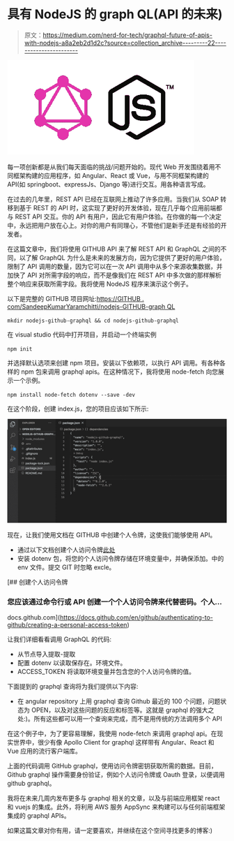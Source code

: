 # 具有 NodeJS 的 graph QL(API 的未来)

> 原文：<https://medium.com/nerd-for-tech/graphql-future-of-apis-with-nodejs-a8a2eb2d1d2c?source=collection_archive---------22----------------------->

![](img/34aae13d1a4a6190396a49c4f6f33c62.png)

每一项创新都是从我们每天面临的挑战/问题开始的。现代 Web 开发围绕着用不同框架构建的应用程序，如 Angular、React 或 Vue，与用不同框架构建的 API(如 springboot、expressJs、Django 等)进行交互。用各种语言写成。

在过去的几年里，REST API 已经在互联网上推动了许多应用。当我们从 SOAP 转移到基于 REST 的 API 时，这实现了更好的开发体验，现在几乎每个应用前端都与 REST API 交互。你的 API 有用户，因此它有用户体验。在你做的每一个决定中，永远把用户放在心上。对你的用户有同理心，不管他们是新手还是有经验的开发者。

在这篇文章中，我们将使用 GITHUB API 来了解 REST API 和 GraphQL 之间的不同，以了解 GraphQL 为什么是未来的发展方向，因为它提供了更好的用户体验，限制了 API 调用的数量，因为它可以在一次 API 调用中从多个来源收集数据，并加快了 API 对所需字段的响应，而不是像我们在 REST API 中多次做的那样解析整个响应来获取所需字段。我将使用 NodeJS 程序来演示这个例子。

以下是完整的 GITHUB 项目网址:[https://GITHUB . com/SandeepKumarYaramchitti/nodejs-GITHUB-graph QL](https://github.com/SandeepKumarYaramchitti/nodejs-github-graphql)

`mkdir nodejs-github-graphql && cd nodejs-github-graphql`

在 visual studio 代码中打开项目，并启动一个终端实例

`npm init`

并选择默认选项来创建 npm 项目。安装以下依赖项，以执行 API 调用。有各种各样的 npm 包来调用 graphql apis。在这种情况下，我将使用 node-fetch 向您展示一个示例。

`npm install node-fetch dotenv --save -dev`

在这个阶段，创建 index.js，您的项目应该如下所示:

![](img/1ad6c1b2919cfd227eb0bbef478c1f10.png)

现在，让我们使用文档在 GITHUB 中创建个人令牌，这使我们能够使用 API。

*   通过以下文档创建个人访问令牌[此处](https://docs.github.com/en/github/authenticating-to-github/creating-a-personal-access-token)
*   安装 dotenv 包，将您的个人访问令牌存储在环境变量中，并确保添加。中的 env 文件。提交 GIT 时忽略 excle。

[](https://docs.github.com/en/github/authenticating-to-github/creating-a-personal-access-token) [## 创建个人访问令牌

### 您应该通过命令行或 API 创建一个个人访问令牌来代替密码。个人…

docs.github.com](https://docs.github.com/en/github/authenticating-to-github/creating-a-personal-access-token) 

让我们详细看看调用 GraphQL 的代码:

*   从节点导入提取-提取
*   配置 dotenv 以读取保存在。环境文件。
*   ACCESS_TOKEN 将读取环境变量并包含您的个人访问令牌的值。

下面提到的 graphql 查询将为我们提供以下内容:

*   在 angular repository 上用 graphql 查询 Github 最近的 100 个问题，问题状态为 OPEN，以及对这些问题的反应和标签等。这就是 graphql 的强大之处:)。所有这些都可以用一个查询来完成，而不是用传统的方法调用多个 API

在这个例子中，为了更容易理解，我使用 node-fetch 来调用 graphql api。在现实世界中，很少有像 Apollo Client for graphql 这样带有 Angular、React 和 Vue 应用的流行客户端库。

上面的代码调用 GitHub graphql，使用访问令牌密钥获取所需的数据。目前，Github graphql 操作需要身份验证，例如个人访问令牌或 Oauth 登录，以便调用 github graphql。

我将在未来几周内发布更多与 graphql 相关的文章，以及与前端应用框架 react 和 vuejs 的集成。此外，将利用 AWS 服务 AppSync 来构建可以与任何前端框架集成的 graphql APIs。

如果这篇文章对你有用，请一定要喜欢，并继续在这个空间寻找更多的博客:)